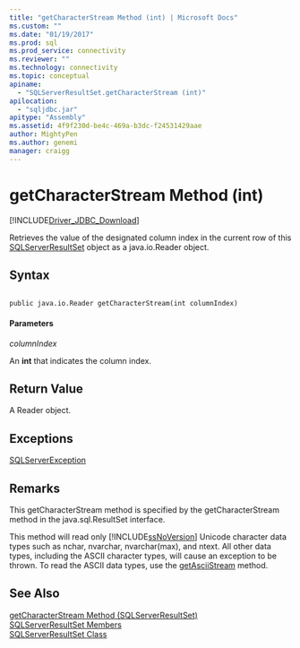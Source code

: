 ```yaml
---
title: "getCharacterStream Method (int) | Microsoft Docs"
ms.custom: ""
ms.date: "01/19/2017"
ms.prod: sql
ms.prod_service: connectivity
ms.reviewer: ""
ms.technology: connectivity
ms.topic: conceptual
apiname: 
  - "SQLServerResultSet.getCharacterStream (int)"
apilocation: 
  - "sqljdbc.jar"
apitype: "Assembly"
ms.assetid: 4f9f230d-be4c-469a-b3dc-f24531429aae
author: MightyPen
ms.author: genemi
manager: craigg
---
```

# getCharacterStream Method (int)
[!INCLUDE[Driver_JDBC_Download](../../../includes/driver_jdbc_download.md)]

  Retrieves the value of the designated column index in the current row of this [SQLServerResultSet](../../../connect/jdbc/reference/sqlserverresultset-class.md) object as a java.io.Reader object.  
  
## Syntax  
  
```  
  
public java.io.Reader getCharacterStream(int columnIndex)  
```  
  
#### Parameters  
 *columnIndex*  
  
 An **int** that indicates the column index.  
  
## Return Value  
 A Reader object.  
  
## Exceptions  
 [SQLServerException](../../../connect/jdbc/reference/sqlserverexception-class.md)  
  
## Remarks  
 This getCharacterStream method is specified by the getCharacterStream method in the java.sql.ResultSet interface.  
  
 This method will read only [!INCLUDE[ssNoVersion](../../../includes/ssnoversion-md.md)] Unicode character data types such as nchar, nvarchar, nvarchar(max), and ntext. All other data types, including the ASCII character types, will cause an exception to be thrown. To read the ASCII data types, use the [getAsciiStream](../../../connect/jdbc/reference/getasciistream-method-sqlserverresultset.md) method.  
  
## See Also  
 [getCharacterStream Method &#40;SQLServerResultSet&#41;](../../../connect/jdbc/reference/getcharacterstream-method-sqlserverresultset.md)   
 [SQLServerResultSet Members](../../../connect/jdbc/reference/sqlserverresultset-members.md)   
 [SQLServerResultSet Class](../../../connect/jdbc/reference/sqlserverresultset-class.md)  
  
  
